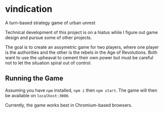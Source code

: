 # vindication
A turn-based strategy game of urban unrest

Technical development of this project is on a hiatus while I figure out game design and pursue some of other projects.

The goal is to create an assymetric game for two players, where one player is the authorities and the other is the rebels in the Age of Revolutions. Both want to use the upheaval to cement their own power but must be careful not to let the situation spiral out of control.

## Running the Game

Assuming you have `npm` installed, `npm i` then `npm start`. The game will then be available on `localhost:3000`.

Currently, the game works best in Chromium-based browsers.
